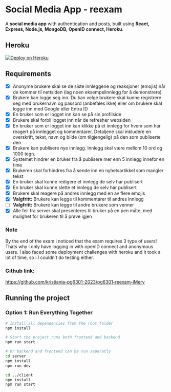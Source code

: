 # Social Media App - reexam

A **social media app** with authentication and posts, built using **React, Express, Node.js, MongoDB, OpenID connect, Heroku**.

## Heroku

[![Deploy on Heroku](https://img.shields.io/badge/Heroku-Live_App-430098?style=for-the-badge&logo=heroku&logoColor=white)](https://social-media-app-maka-cda458daeb4b.herokuapp.com)

## Requirements

- [x] Anonyme brukere skal se de siste innleggene og reaksjoner (emojis) når de kommer til nettsiden (lag noen eksempelinnlegg for å demonstrere)
- [x] Brukere kan logge seg inn. Du kan velge brukere skal kunne registrere seg med brukernavn og passord (anbefales ikke) eller om brukere skal logge inn med Google eller Entra ID
- [x] En bruker som er logget inn kan se på sin profilside
- [x] Brukere skal forbli logget inn når de refresher websiden
- [x] En bruker som er logget inn kan klikke på et innlegg for hvem som har reagert på innlegget og kommentarer. Detaljene skal inkludere en overskrift, tekst, navn og bilde (om tilgjengelig) på den som publiserte den
- [x] Brukere kan publisere nye innlegg. Innlegg skal være mellom 10 ord og 1000 tegn.
- [x] Systemet hindrer en bruker fra å publisere mer enn 5 innlegg innefor en time
- [x] Brukeren skal forhindres fra å sende inn en nyhetsartikkel som mangler tekst
- [x] En bruker skal kunne redigere et innlegg de selv har publisert
- [x] En bruker skal kunne slette et innlegg de selv har publisert
- [x] Brukere skal reagere på andres innlegg med en av flere emojis
- [x] **Valgfritt:** Brukere kan legge til kommentarer til andres innlegg
- [ ] **Valgfritt:** Brukere kan legge til andre brukere som venner
- [x] Alle feil fra server skal presenteres til bruker på en pen måte, med mulighet for brukeren til å prøve igjen

### Note

By the end of the exam i noticed that the exam requires 3 type of users! Thats why i only have logging in with openID connect and anonymous users. I also faced some deployment challenges with heroku and it took a lot of time, so i I couldn’t do testing either.

### Github link:
https://github.com/kristiania-pg6301-2023/pg6301-reexam-iMery

## Running the project

### **Option 1: Run Everything Together**

```sh
# Install all dependencies from the root folder
npm install

# Start the project runs both frontend and backend
npm run start

# Or backend and frontend can be run seperatly
cd server
npm install
npm run dev

cd ../client
npm install
npm run start
```
